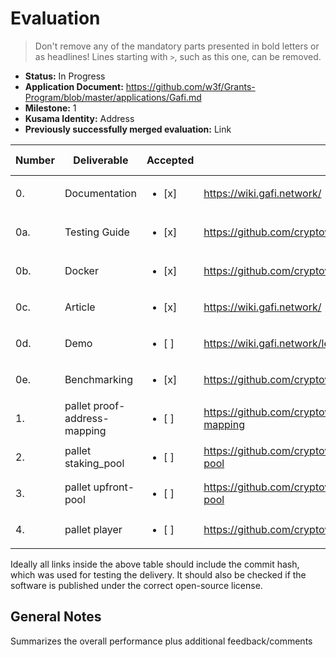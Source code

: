 # Evaluation

> Don't remove any of the mandatory parts presented in bold letters or as headlines!
> Lines starting with `>`, such as this one, can be removed.

- **Status:** In Progress
- **Application Document:** https://github.com/w3f/Grants-Program/blob/master/applications/Gafi.md 
- **Milestone:** 1
- **Kusama Identity:** Address
- **Previously successfully merged evaluation:** Link

| Number | Deliverable | Accepted | Link | Evaluation Notes |
| ------ | ----------- | -------- | ---- |----------------- |
| 0. | Documentation | <ul><li>[x] </li></ul> | https://wiki.gafi.network/ | Thorough documentation.     |
| 0a. | Testing Guide | <ul><li>[x] </li></ul> | https://github.com/cryptoviet/gafi#test | All code tested and compiled successfully.     |
| 0b. | Docker | <ul><li>[x] </li></ul> | https://github.com/cryptoviet/gafi#run-in-docker | | 
| 0c. | Article | <ul><li>[x] </li></ul> | https://wiki.gafi.network/ | | 
| 0d. | Demo | <ul><li>[ ] </li></ul> | https://wiki.gafi.network/learn/demo | Got halfway through| 
| 0e. | Benchmarking | <ul><li>[x] </li></ul> | https://github.com/cryptoviet/gafi#benchmarking | | 
| 1. | pallet proof-address-mapping | <ul><li>[ ] </li></ul> | https://github.com/cryptoviet/gafi/tree/master/pallets/address-mapping | | 
| 2.  | pallet staking_pool | <ul><li>[ ] </li></ul> | https://github.com/cryptoviet/gafi/tree/master/pallets/staking-pool | | 
| 3.  | pallet upfront-pool | <ul><li>[ ] </li></ul> | https://github.com/cryptoviet/gafi/tree/master/pallets/upfront-pool | | 
| 4.  | pallet player | <ul><li>[ ] </li></ul> | https://github.com/cryptoviet/gafi/tree/master/pallets/player | | 

Ideally all links inside the above table should include the commit hash,
which was used for testing the delivery. It should also be checked if the software is published under the correct open-source license.

## General Notes

Summarizes the overall performance plus additional feedback/comments

